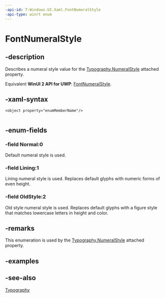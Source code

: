 ```yaml
---
-api-id: T:Windows.UI.Xaml.FontNumeralStyle
-api-type: winrt enum
---
```


<!-- Enumeration syntax
public enum Windows.UI.Xaml.FontNumeralStyle : int
-->

# FontNumeralStyle

## -description
Describes a numeral style value for the [Typography.NumeralStyle](/uwp/api/windows.ui.xaml.documents.typography.numeralstyle) attached property.

Equivalent **WinUI 2 API for UWP**: [FontNumeralStyle](/windows/winui/api/microsoft.ui.xaml.fontnumeralstyle).

## -xaml-syntax
```xaml
<object property="enumMemberName"/>
 
```


## -enum-fields
### -field Normal:0
Default numeral style is used.

### -field Lining:1
Lining numeral style is used. Replaces default glyphs with numeric forms of even height.

### -field OldStyle:2
Old style numeral style is used. Replaces default glyphs with a figure style that matches lowercase letters in height and color.


## -remarks
This enumeration is used by the [Typography.NumeralStyle](/uwp/api/windows.ui.xaml.documents.typography.numeralstyle) attached property.

## -examples

## -see-also
[Typography](../windows.ui.xaml.documents/typography.md)
